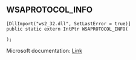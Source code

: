 ## WSAPROTOCOL_INFO

```
[DllImport("ws2_32.dll", SetLastError = true)]
public static extern IntPtr WSAPROTOCOL_INFO(
   
);
```

Microsoft documentation: [Link](https://learn.microsoft.com/en-us/windows/win32/api/winsock2/ns-winsock2-wsaprotocol_infoa)
